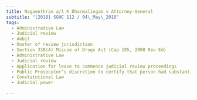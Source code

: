 ```yaml
---
title: Nagaenthran a/l K Dharmalingam v Attorney-General 
subtitle: "[2018] SGHC 112 / 04\_May\_2018"
tags:
  - Administrative Law
  - Judicial review
  - Ambit
  - Ouster of review jurisdiction
  - Section 33B(4) Misuse of Drugs Act (Cap 185, 2008 Rev Ed)
  - Administrative Law
  - Judicial review
  - Application for leave to commence judicial review proceedings
  - Public Prosecutor’s discretion to certify that person had substantively assisted Central Narcotics Bureau in disrupting drug trafficking activities within or outside Singapore
  - Constitutional Law
  - Judicial power

---
```


